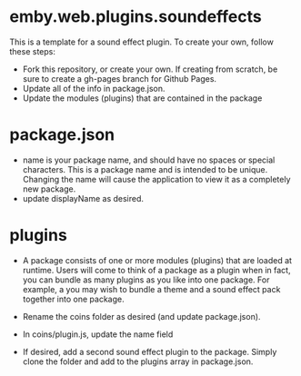 # emby.web.plugins.soundeffects

This is a template for a sound effect plugin. To create your own, follow these steps:

* Fork this repository, or create your own. If creating from scratch, be sure to create a gh-pages branch for Github Pages.
* Update all of the info in package.json. 
* Update the modules (plugins) that are contained in the package

# package.json

* name is your package name, and should have no spaces or special characters. This is a package name and is intended to be unique. Changing the name will cause the application to view it as a completely new package.
* update displayName as desired.

# plugins

* A package consists of one or more modules (plugins) that are loaded at runtime. Users will come to think of a package as a plugin when in fact, you can bundle as many plugins as you like into one package. For example, a you may wish to bundle a theme and a sound effect pack together into one package.

* Rename the coins folder as desired (and update package.json).
* In coins/plugin.js, update the name field
* If desired, add a second sound effect plugin to the package. Simply clone the folder and add to the plugins array in package.json.
